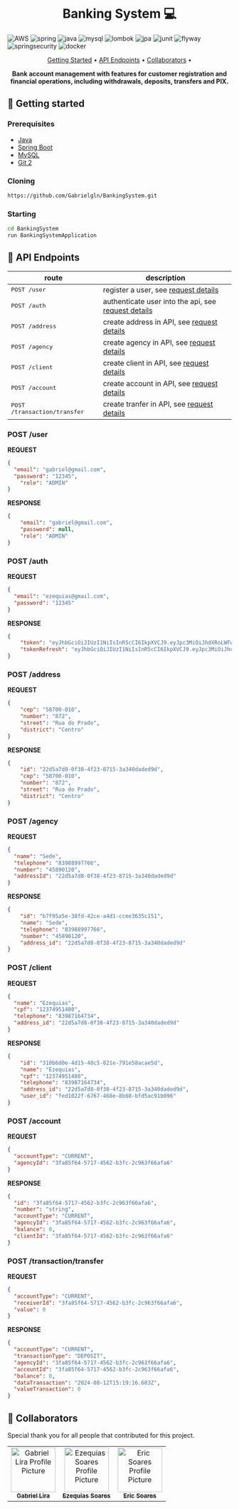 [JAVA_BADGE]:https://img.shields.io/badge/java-%23ED8B00.svg?style=for-the-badge&logo=openjdk&logoColor=white
[SPRING_BADGE]: https://img.shields.io/badge/spring-%236DB33F.svg?style=for-the-badge&logo=spring&logoColor=white
[MYSQL_BADGE]:https://img.shields.io/badge/MySQL-%234479A1.svg?style=for-the-badge&logo=mysql&logoColor=white
[AWS_BADGE]:https://img.shields.io/badge/AWS-%23FF9900.svg?style=for-the-badge&logo=amazon-aws&logoColor=white
[LOMBOK_BADGE]:https://img.shields.io/badge/Lombok-%2318A558.svg?style=for-the-badge&logo=lombok&logoColor=white
[JPA_BADGE]:https://img.shields.io/badge/JPA-%2300A3E0.svg?style=for-the-badge&logo=java&logoColor=white
[JUNIT_BADGE]:https://img.shields.io/badge/JUnit5-25A162.svg?style=for-the-badge&logo=JUnit5&logoColor=white
[FLYWAY_BADGE]:https://img.shields.io/badge/Flyway-%2300A6A0.svg?style=for-the-badge&logo=flyway&logoColor=white
[SPRING_SECURITY_BADGE]:https://img.shields.io/badge/Spring%20Security-6DB33F.svg?style=for-the-badge&logo=Spring-Security&logoColor=white
[DOCKER_BADGE]:https://img.shields.io/badge/Docker-2496ED.svg?style=for-the-badge&logo=Docker&logoColor=white

<h1 align="center" style="font-weight: bold;">Banking System 💻</h1>

![AWS][AWS_BADGE]
![spring][SPRING_BADGE]
![java][JAVA_BADGE]
![mysql][MYSQL_BADGE]
![lombok][LOMBOK_BADGE]
![jpa][JPA_BADGE]
![junit][JUNIT_BADGE]
![flyway][JUNIT_BADGE]
![springsecurity][SPRING_SECURITY_BADGE]
![docker][DOCKER_BADGE]

<p align="center">
 <a href="#started">Getting Started</a> • 
  <a href="#routes">API Endpoints</a> •
 <a href="#colab">Collaborators</a> •
</p>

<p align="center">
  <b>Bank account management with features for customer registration and financial operations, including withdrawals, deposits, transfers and PIX.</b>
</p>

<h2 id="started">🚀 Getting started</h2>

<h3>Prerequisites</h3>

- [Java](https://download.oracle.com/java/17/archive/jdk-17.0.6_windows-x64_bin.msi)
- [Spring Boot](https://start.spring.io/)
- [MySQL](https://dev.mysql.com/downloads/installer/)
- [Git 2](https://github.com)

<h3>Cloning</h3>

```bash
https://github.com/Gabrielgln/BankingSystem.git
```

<h3>Starting</h3>

```bash
cd BankingSystem
run BankingSystemApplication
```

<h2 id="routes">📍 API Endpoints</h2>

| route                                 | description                                          
|---------------------------------------|---------------------------------------------------------------------------------------------------------
| <kbd>POST /user</kbd>                 | register a user, see [request details](#post-user-detail)
| <kbd>POST /auth</kbd>                 | authenticate user into the api, see [request details](#post-auth-detail)
| <kbd>POST /address</kbd>              | create address in API, see [request details](#post-address-detail)
| <kbd>POST /agency</kbd>               | create agency in API, see [request details](#post-agency-detail)
| <kbd>POST /client</kbd>               | create client in API, see [request details](#post-client-detail)
| <kbd>POST /account</kbd>              | create account in API, see [request details](#post-account-detail)
| <kbd>POST /transaction/transfer</kbd> | create tranfer in API, see [request details](#post-transaction-transfer-detail)

<h3 id="post-user-detail">POST /user</h3>

**REQUEST**
```json
{
  "email": "gabriel@gmail.com",
  "password": "12345",
	"role": "ADMIN"
}
```

**RESPONSE**
```json
{
	"email": "gabriel@gmail.com",
	"password": null,
	"role": "ADMIN"
}
```

<h3 id="post-auth-detail">POST /auth</h3>

**REQUEST**
```json
{
  "email": "ezequias@gmail.com",
  "password": "12345"
}
```

**RESPONSE**
```json
{
	"token": "eyJhbGciOiJIUzI1NiIsInR5cCI6IkpXVCJ9.eyJpc3MiOiJhdXRoLWFwaSIsInN1YiI6ImV6ZXF1aWFzQGdtYWlsLmNvbSIsImV4cCI6MTcyMzIxMjI1OH0.uKB2fcg3BS7-niaZf8iIccLJA0Zk-XK_3DZgbHMQxLc",
	"tokenRefresh": "eyJhbGciOiJIUzI1NiIsInR5cCI6IkpXVCJ9.eyJpc3MiOiJhdXRoLWFwaSIsInVzZXIiOiJlemVxdWlhc0BnbWFpbC5jb20iLCJjb2RlQWNjZXNzIjoiOGQxMGEyYjQtNjZmZS04NzIyLTE5NGItNWJjNjU1NTRkZTE5IiwiZXhwIjoxNzI0NDY1MDU4LCJpc1JlZnJlc2hUb2tlbiI6dHJ1ZX0.7JJq7C8LSHDIVkJIejhbrLnfBnULOvkOvOM0pszjHgU"
}
```

<h3 id="post-address-detail">POST /address</h3>

**REQUEST**
```json
{
	"cep": "58700-010",
	"number": "872",
	"street": "Rua do Prado",
	"district": "Centro"
}
```

**RESPONSE**
```json
{
	"id": "22d5a7d8-0f38-4f23-8715-3a340daded9d",
	"cep": "58700-010",
	"number": "872",
	"street": "Rua do Prado",
	"district": "Centro"
}
```

<h3 id="post-agency-detail">POST /agency</h3>

**REQUEST**
```json
{
  "name": "Sede",
  "telephone": "83988997766",
  "number": "45890120",
  "addressId": "22d5a7d8-0f38-4f23-8715-3a340daded9d"
}
```

**RESPONSE**
```json
{
	"id": "b7f95a5e-38fd-42ce-a4d1-ccee3635c151",
	"name": "Sede",
	"telephone": "83988997766",
	"number": "45890120",
	"address_id": "22d5a7d8-0f38-4f23-8715-3a340daded9d"
}
```

<h3 id="post-client-detail">POST /client</h3>

**REQUEST**
```json
{
  "name": "Ezequias",
  "cpf": "12374951480",
  "telephone": "83987164734",
  "address_id": "22d5a7d8-0f38-4f23-8715-3a340daded9d"
}
```

**RESPONSE**
```json
{
	"id": "310b6d0e-4d15-48c5-821e-791e58acae5d",
	"name": "Ezequias",
	"cpf": "12374951480",
	"telephone": "83987164734",
	"address_id": "22d5a7d8-0f38-4f23-8715-3a340daded9d",
	"user_id": "fed1022f-6767-468e-8b68-bfd5ac91b096"
}
```

<h3 id="post-account-detail">POST /account</h3>

**REQUEST**
```json
{
  "accountType": "CURRENT",
  "agencyId": "3fa85f64-5717-4562-b3fc-2c963f66afa6"
}
```

**RESPONSE**
```json
{
  "id": "3fa85f64-5717-4562-b3fc-2c963f66afa6",
  "number": "string",
  "accountType": "CURRENT",
  "agencyId": "3fa85f64-5717-4562-b3fc-2c963f66afa6",
  "balance": 0,
  "clientId": "3fa85f64-5717-4562-b3fc-2c963f66afa6"
}
```

<h3 id="post-transaction-transfer-detail">POST /transaction/transfer</h3>

**REQUEST**
```json
{
  "accountType": "CURRENT",
  "receiverId": "3fa85f64-5717-4562-b3fc-2c963f66afa6",
  "value": 0
}
```

**RESPONSE**
```json
{
  "accountType": "CURRENT",
  "transactionType": "DEPOSIT",
  "agencyId": "3fa85f64-5717-4562-b3fc-2c963f66afa6",
  "accountId": "3fa85f64-5717-4562-b3fc-2c963f66afa6",
  "balance": 0,
  "dataTransaction": "2024-08-12T15:19:16.683Z",
  "valueTransaction": 0
}
```

<h2 id="colab">🤝 Collaborators</h2>

Special thank you for all people that contributed for this project.

<table>
  <tr>
    <td align="center">
      <a href="#">
        <img src="https://avatars.githubusercontent.com/u/106107461?v=4" width="100px;" alt="Gabriel Lira Profile Picture"/><br>
        <sub>
          <b>Gabriel Lira</b>
        </sub>
      </a>
    </td>
    <td align="center">
      <a href="#">
        <img src="https://avatars.githubusercontent.com/u/87997012?v=4" width="100px;" alt="Ezequias Soares Profile Picture"/><br>
        <sub>
          <b>Ezequias Soares</b>
        </sub>
      </a>
    </td>
    <td align="center">
      <a href="#">
        <img src="https://avatars.githubusercontent.com/u/58977849?v=4" width="100px;" alt="Eric Soares Profile Picture"/><br>
        <sub>
          <b>Eric Soares</b>
        </sub>
      </a>
    </td>
  </tr>
</table>
